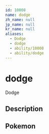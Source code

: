 ```yaml
---
id: 10008
name: dodge
zh_name: null
jp_name: null
kr_name: null
aliases:
  - Dodge
  - dodge
  - ability/10008
  - ability/dodge
---
```

# dodge

Dodge

## Description



## Pokemon



